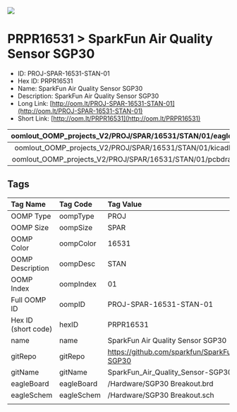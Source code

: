 


  
![][im]
# PRPR16531 > SparkFun Air Quality Sensor SGP30

- ID: PROJ-SPAR-16531-STAN-01
- Hex ID: PRPR16531
- Name: SparkFun Air Quality Sensor SGP30
- Description: SparkFun Air Quality Sensor SGP30
- Long Link: [http://oom.lt/PROJ-SPAR-16531-STAN-01](http://oom.lt/PROJ-SPAR-16531-STAN-01)
- Short Link: [http://oom.lt/PRPR16531](http://oom.lt/PRPR16531)
  

|oomlout_OOMP_projects_V2/PROJ/SPAR/16531/STAN/01/eagleImage.png|oomlout_OOMP_projects_V2/PROJ/SPAR/16531/STAN/01/eagleSchemImage.png|oomlout_OOMP_projects_V2/PROJ/SPAR/16531/STAN/01/kicadPcb3dFront.png|oomlout_OOMP_projects_V2/PROJ/SPAR/16531/STAN/01/kicadPcb3dBack.png|
| :---: | :---: | :---: | :---: |
|oomlout_OOMP_projects_V2/PROJ/SPAR/16531/STAN/01/kicadPcb3d.png|oomlout_OOMP_projects_V2/PROJ/SPAR/16531/STAN/01/bomBack.png|oomlout_OOMP_projects_V2/PROJ/SPAR/16531/STAN/01/bomFront.png|oomlout_OOMP_projects_V2/PROJ/SPAR/16531/STAN/01/pcbdraw.svg|
|oomlout_OOMP_projects_V2/PROJ/SPAR/16531/STAN/01/pcbdrawBack.svg||||

## Tags
  

|Tag Name|Tag Code|Tag Value|
| :--- | :--- | :--- |
|OOMP Type|oompType|PROJ|
|OOMP Size|oompSize|SPAR|
|OOMP Color|oompColor|16531|
|OOMP Description|oompDesc|STAN|
|OOMP Index|oompIndex|01|
|Full OOMP ID|oompID|PROJ-SPAR-16531-STAN-01|
|Hex ID (short code)|hexID|PRPR16531|
|name|name|SparkFun Air Quality Sensor SGP30|
|gitRepo|gitRepo|https://github.com/sparkfun/SparkFun_Air_Quality_Sensor-SGP30|
|gitName|gitName|SparkFun_Air_Quality_Sensor-SGP30|
|eagleBoard|eagleBoard|/Hardware/SGP30 Breakout.brd|
|eagleSchem|eagleSchem|/Hardware/SGP30 Breakout.sch|
||||



[im]: PROJ/SPAR/16531/STAN/01/kicadPcb3d_450.png
